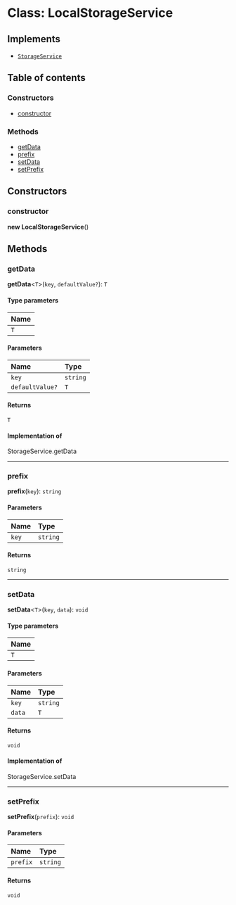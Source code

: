 # Class: LocalStorageService

## Implements

* [`StorageService`](/en/auto-docs/playground-react/variables/StorageService-1.md)

## Table of contents

### Constructors

* [constructor](/en/auto-docs/playground-react/classes/LocalStorageService.md#constructor)

### Methods

* [getData](/en/auto-docs/playground-react/classes/LocalStorageService.md#getdata)
* [prefix](/en/auto-docs/playground-react/classes/LocalStorageService.md#prefix)
* [setData](/en/auto-docs/playground-react/classes/LocalStorageService.md#setdata)
* [setPrefix](/en/auto-docs/playground-react/classes/LocalStorageService.md#setprefix)

## Constructors

### constructor

**new LocalStorageService**()

## Methods

### getData

**getData**<`T`>(`key`, `defaultValue?`): `T`

#### Type parameters

| Name |
| :------ |
| `T` |

#### Parameters

| Name | Type |
| :------ | :------ |
| `key` | `string` |
| `defaultValue?` | `T` |

#### Returns

`T`

#### Implementation of

StorageService.getData

***

### prefix

**prefix**(`key`): `string`

#### Parameters

| Name | Type |
| :------ | :------ |
| `key` | `string` |

#### Returns

`string`

***

### setData

**setData**<`T`>(`key`, `data`): `void`

#### Type parameters

| Name |
| :------ |
| `T` |

#### Parameters

| Name | Type |
| :------ | :------ |
| `key` | `string` |
| `data` | `T` |

#### Returns

`void`

#### Implementation of

StorageService.setData

***

### setPrefix

**setPrefix**(`prefix`): `void`

#### Parameters

| Name | Type |
| :------ | :------ |
| `prefix` | `string` |

#### Returns

`void`
